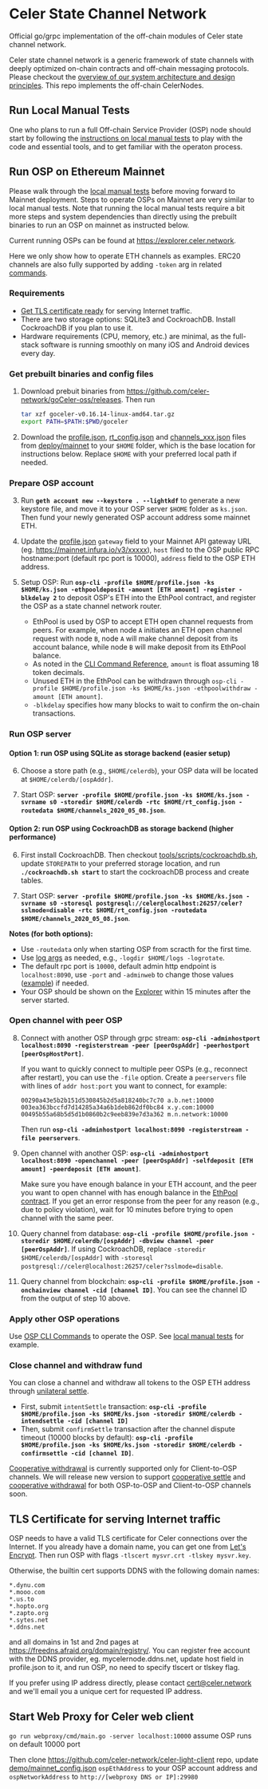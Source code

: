 # Celer State Channel Network
Official go/grpc implementation of the off-chain modules of Celer state channel network.

Celer state channel network is a generic framework of state channels with deeply optimized on-chain contracts and off-chain messaging protocols. Please checkout the [overview of our system architecture and design principles](https://www.celer.network/docs/celercore/channel/overview.html). This repo implements the off-chain CelerNodes.

## Run Local Manual Tests

One who plans to run a full Off-chain Service Provider (OSP) node should start by following the [instructions on local manual tests](./test/manual/README.md) to play with the code and essential tools, and to get familiar with the operaton process.

## Run OSP on Ethereum Mainnet

Please walk through the [local manual tests](./test/manual/README.md) before moving forward to Mainnet deployment. Steps to operate OSPs on Mainnet are very similar to local manual tests. Note that running the local manual tests require a bit more steps and system dependencies than directly using the prebuilt binaries to run an OSP on mainnet as instructed below.

Current running OSPs can be found at https://explorer.celer.network.

Here we only show how to operate ETH channels as examples. ERC20 channels are also fully supported by adding `-token` arg in related [commands](./tools/osp-cli/README.md). 

### Requirements
- [Get TLS certificate ready](#tls-certificate-for-serving-internet-traffic) for serving Internet traffic.
- There are two storage options: SQLite3 and CockroachDB. Install CockroachDB if you plan to use it.
- Hardware requirements (CPU, memory, etc.) are minimal, as the full-stack software is running smoothly on many iOS and Android devices every day.

### Get prebuilt binaries and config files
1. Download prebuit binaries from https://github.com/celer-network/goCeler-oss/releases. Then run
   ```bash
   tar xzf goceler-v0.16.14-linux-amd64.tar.gz
   export PATH=$PATH:$PWD/goceler
   ```

2. Download the [profile.json](./deploy/mainnet/profile.json), [rt_config.json](./deploy/mainnet/rt_config.json) and [channels_xxx.json](./deploy/mainnet/channels_2020_05_08.json) files from [deploy/mainnet](./deploy/mainnet/) to your `$HOME` folder, which is the base location for instructions below. Replace `$HOME` with your preferred local path if needed.

### Prepare OSP account
3. Run **`geth account new --keystore . --lightkdf`** to generate a new keystore file, and move it to your OSP server `$HOME` folder as `ks.json`. Then fund your newly generated OSP account address some mainnet ETH.

4. Update the [profile.json](./deploy/mainnet/profile.json) `gateway` field to your Mainnet API gateway URL (eg. https://mainnet.infura.io/v3/xxxxx), `host` filed to the OSP public RPC hostname:port (default rpc port is 10000), `address` field to the OSP ETH address.

5. Setup OSP: Run **`osp-cli -profile $HOME/profile.json -ks $HOME/ks.json -ethpooldeposit -amount [ETH amount] -register -blkdelay 2`** to deposit OSP's ETH into the EthPool contract, and register the OSP as a state channel network router.
   - EthPool is used by OSP to accept ETH open channel requests from peers. For example, when node `A` initiates an ETH open channel request with node `B`, node `A` will make channel deposit from its account balance, while node `B` will make deposit from its EthPool balance.
   - As noted in the [CLI Command Reference](./tools/osp-cli/README.md), `amount` is float assuming 18 token decimals.
   - Unused ETH in the EthPool can be withdrawn through `osp-cli -profile $HOME/profile.json -ks $HOME/ks.json -ethpoolwithdraw -amount [ETH amount]`.
   - `-blkdelay` specifies how many blocks to wait to confirm the on-chain transactions.

### Run OSP server
#### Option 1: run OSP using SQLite as storage backend (easier setup)
6. Choose a store path (e.g., `$HOME/celerdb`), your OSP data will be located at `$HOME/celerdb/[ospAddr]`.

7. Start OSP: **`server -profile $HOME/profile.json -ks $HOME/ks.json -svrname s0 -storedir $HOME/celerdb -rtc $HOME/rt_config.json -routedata $HOME/channels_2020_05_08.json`**.

#### Option 2: run OSP using CockroachDB as storage backend (higher performance)
6. First install CockroachDB. Then checkout [tools/scripts/cockroachdb.sh](./tools/scripts/cockroachdb.sh), update `STOREPATH` to your preferred storage location, and run **`./cockroachdb.sh start`** to start the cockroachDB process and create tables.

7. Start OSP: **`server -profile $HOME/profile.json -ks $HOME/ks.json -svrname s0 -storesql postgresql://celer@localhost:26257/celer?sslmode=disable -rtc $HOME/rt_config.json -routedata $HOME/channels_2020_05_08.json`**.

**Notes (for both options):**
- Use `-routedata` only when starting OSP from scracth for the first time.
- Use [log args](https://github.com/celer-network/goutils/blob/v0.1.13/log/log.go) as needed, e.g., `-logdir $HOME/logs -logrotate`.
- The default rpc port is `10000`, default admin http endpoint is `localhost:8090`, use `-port` and `-adminweb` to change those values ([example](./test/manual/run_osp.sh)) if needed.
- Your OSP should be shown on the [Explorer](https://explorer.celer.network) within 15 minutes after the server started.

### Open channel with peer OSP
8. Connect with another OSP through grpc stream: **`osp-cli -adminhostport localhost:8090 -registerstream -peer [peerOspAddr] -peerhostport [peerOspHostPort]`**.

   If you want to quickly connect to multiple peer OSPs (e.g., reconnect after restart), you can use the `-file` option. Create a `peerservers` file with lines of `addr host:port` you want to connect, for example:
   ```
   00290a43e5b2b151d530845b2d5a818240bc7c70 a.b.net:10000
   003ea363bccfd7d14285a34a6b1deb862df0bc84 x.y.com:10000
   00495b55a68b5d5d1b0860b2c9eeb839e7d3a362 m.n.network:10000
   ```
   Then run **`osp-cli -adminhostport localhost:8090 -registerstream -file peerservers`**.

9. Open channel with another OSP: **`osp-cli -adminhostport localhost:8090 -openchannel -peer [peerOspAddr] -selfdeposit [ETH amount] -peerdeposit [ETH amount]`**.

   Make sure you have enough balance in your ETH account, and the peer you want to open channel with has enough balance in the [EthPool contract](https://etherscan.io/token/0x44e081cac2406a4efe165178c2a4d77f7a7854d4#balances). If you get an error response from the peer for any reason (e.g., due to policy violation), wait for 10 minutes before trying to open channel with the same peer.

10. Query channel from database: **`osp-cli -profile $HOME/profile.json -storedir $HOME/celerdb/[ospAddr] -dbview channel -peer [peerOspAddr]`**. If using CockroachDB, replace `-storedir $HOME/celerdb/[ospAddr]` with `-storesql postgresql://celer@localhost:26257/celer?sslmode=disable`.

11. Query channel from blockchain: **`osp-cli -profile $HOME/profile.json -onchainview channel -cid [channel ID]`**. You can see the channel ID from the output of step 10 above.

### Apply other OSP operations
Use [OSP CLI Commands](./tools/osp-cli/README.md) to operate the OSP. See [local manual tests](./test/manual/README.md) for example.

### Close channel and withdraw fund
You can close a channel and withdraw all tokens to the OSP ETH address through [unilateral settle](https://www.celer.network/docs/celercore/channel/pay_contracts.html#unilateral-settle).
   - First, submit `intentSettle` transaction: **`osp-cli -profile $HOME/profile.json -ks $HOME/ks.json -storedir $HOME/celerdb -intendsettle -cid [channel ID]`**
   - Then, submit `confirmSettle` transaction after the channel dispute timeout (10000 blocks by default): **`osp-cli -profile $HOME/profile.json -ks $HOME/ks.json -storedir $HOME/celerdb -confirmsettle -cid [channel ID]`**.

[Cooperative withdrawal](https://www.celer.network/docs/celercore/channel/pay_contracts.html#cooperative-withdraw) is currently supported only for Client-to-OSP channels. We will release new version to support [cooperative settle](https://www.celer.network/docs/celercore/channel/pay_contracts.html#cooperative-settle) and [cooperative withdrawal](https://www.celer.network/docs/celercore/channel/pay_contracts.html#cooperative-withdraw) for both OSP-to-OSP and Client-to-OSP channels soon.

## TLS Certificate for serving Internet traffic
OSP needs to have a valid TLS certificate for Celer connections over the Internet. If you already have a domain name, you can get one from [Let's Encrypt](https://letsencrypt.org/). Then run OSP with flags `-tlscert mysvr.crt -tlskey mysvr.key`.

Otherwise, the builtin cert supports DDNS with the following domain names:
```
*.dynu.com
*.mooo.com
*.us.to
*.hopto.org
*.zapto.org
*.sytes.net
*.ddns.net
```
and all domains in 1st and 2nd pages at https://freedns.afraid.org/domain/registry/. You can register free account with the DDNS provider, eg. mycelernode.ddns.net, update host field in profile.json to it, and run OSP, no need to specify tlscert or tlskey flag.

If you prefer using IP address directly, please contact cert@celer.network and we'll email you a unique cert for requested IP address.

## Start Web Proxy for Celer web client
`go run webproxy/cmd/main.go -server localhost:10000` assume OSP runs on default 10000 port

Then clone https://github.com/celer-network/celer-light-client repo, update [demo/mainnet_config.json](https://github.com/celer-network/celer-light-client/blob/master/demo/mainnet_config.json) `ospEthAddress` to your OSP account address and `ospNetworkAddress` to `http://[webproxy DNS or IP]:29980`
